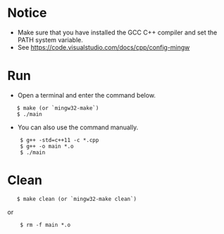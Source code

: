  
 # Notice
 * Make sure that you have installed the GCC C++ compiler and set the PATH system variable.
 * See https://code.visualstudio.com/docs/cpp/config-mingw

 # Run
 * Open a terminal and enter the command below.

 ```shell
    $ make (or `mingw32-make`)
    $ ./main
 ```

* You can also use the command manually.

```shell
    $ g++ -std=c++11 -c *.cpp 
    $ g++ -o main *.o
    $ ./main
```

 # Clean
 ```shell
    $ make clean (or `mingw32-make clean`)
 ```

 or

```shell
    $ rm -f main *.o
 ```